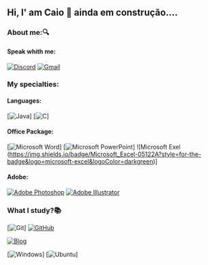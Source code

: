 ## Hi, I' am Caio 👋 ainda em construção....
### About me:🔍


#### Speak whith me:
[![Discord](https://img.shields.io/badge/Discord-05122A?style=for-the-badge&logo=discord&logoColor=4052ef)]() [![Gmail](https://img.shields.io/badge/Gmail-05122A?style=for-the-badge&logo=gmail&logoColor=d30000)]()
### My specialties: 

#### Languages:
[![Java](https://img.shields.io/badge/Java-05122A?style=for-the-badge&logo=java&logoColor=white)] [![C](https://img.shields.io/badge/C-05122A?style=for-the-badge&logo=c&logoColor=white)]
#### Office Package:
[![Microsoft Word](https://img.shields.io/badge/Microsoft_Word-05122A?style=for-the-badge&logo=microsoft-excel&logoColor=003399)]  [![Microsoft PowerPoint](https://img.shields.io/badge/Microsoft_PowerPoint-05122A?style=for-the-badge&logo=microsoft-powerpoint&logoColor=e02c00)] ![Microsoft Exel (https://img.shields.io/badge/Microsoft_Excel-05122A?style=for-the-badge&logo=microsoft-excel&logoColor=darkgreen)]
#### Adobe:
[![Adobe Photoshop](https://img.shields.io/badge/Adobe%20Photoshop-05122A?style=for-the-badge&logo=Adobe%20Photoshop&logoColor=1560d8)]()  [![Adobe Illustrator](https://img.shields.io/badge/Adobe%20Illustrator-05122A?style=for-the-badge&logo=Adobe%20Illustrator&logoColor=d66300)]()

### What I study?📚 
[![Git](https://img.shields.io/badge/Git-05122A?style=for-the-badge&logo=Git&logoColor=fc2500)]  [![GitHub](https://img.shields.io/badge/GitHub-05122A?style=for-the-badge&logo=github&logoColor=white)]()
    
[![Blog](https://img.shields.io/badge/Spring-05122A?style=for-the-badge&logo=Spring&logoColor=green%20green)]()

[![Windows](https://img.shields.io/badge/Windows-05122A?style=for-the-badge&logo=windows&logoColor=white)]  [![Ubuntu](https://img.shields.io/badge/Ubuntu-05122A?style=for-the-badge&logo=ubuntu&logoColor=fc2500)]
  


